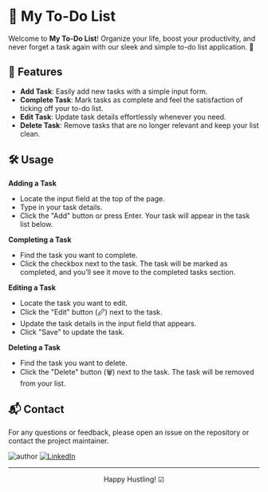 # 📝 My To-Do List

Welcome to **My To-Do List**! Organize your life, boost your productivity, and never forget a task again with our sleek and simple to-do list application. 🚀

## 🌟 Features

- **Add Task**: Easily add new tasks with a simple input form.
- **Complete Task**: Mark tasks as complete and feel the satisfaction of ticking off your to-do list.
- **Edit Task**: Update task details effortlessly whenever you need.
- **Delete Task**: Remove tasks that are no longer relevant and keep your list clean.

## 🛠️ Usage

**Adding a Task**
- Locate the input field at the top of the page.
- Type in your task details.
- Click the "Add" button or press Enter. Your task will appear in the task list below.

**Completing a Task**
- Find the task you want to complete.
- Click the checkbox next to the task. The task will be marked as completed, and you’ll see it move to the completed tasks section.

**Editing a Task**
- Locate the task you want to edit.
- Click the "Edit" button (🖉) next to the task.
- Update the task details in the input field that appears.
- Click "Save" to update the task.

**Deleting a Task**
- Find the task you want to delete.
- Click the "Delete" button (🗑️) next to the task. The task will be removed from your list.

## 📬 Contact

For any questions or feedback, please open an issue on the repository or contact the project maintainer.

![author](https://img.shields.io/badge/author-Yash--Mall-blue)
[![LinkedIn](https://img.shields.io/badge/LinkedIn-Connect-blue)](https://www.linkedin.com/in/yashmall/)


---


<p align="center"> Happy Hustling! ☑ </p>
